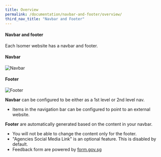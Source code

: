 ```yaml
---
title: Overview
permalink: /documentation/navbar-and-footer/overview/
third_nav_title: "Navbar and Footer"
---
```

#### **Navbar and footer**
Each Isomer website has a navbar and footer.

#### Navbar
![Navbar](/images/resources/navigation.PNG)

#### Footer
![Footer](/images/resources/footer.PNG)

**Navbar** can be configured to be either as a 1st level or 2nd level nav.
- Items in the navigation bar can be configured to point to an external website.

**Footer** are automatically generated based on the content in your navbar.
- You will not be able to change the content only for the footer.
- "Agencies Social Media Link" is an optional feature. This is disabled by default.
- Feedback form are powered by [form.gov.sg](https://form.gov.sg/#!/)
